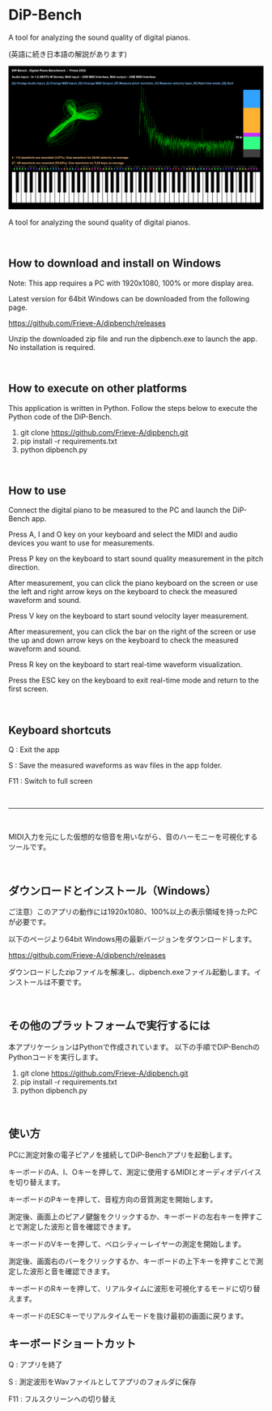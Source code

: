 # DiP-Bench
A tool for analyzing the sound quality of digital pianos.

(英語に続き日本語の解説があります)

![DiP-Bench](./images/dipbench.png)

A tool for analyzing the sound quality of digital pianos.


<br>

## How to download and install on Windows

Note:
This app requires a PC with 1920x1080, 100% or more display area.

Latest version for 64bit Windows can be downloaded from the following page.

https://github.com/Frieve-A/dipbench/releases

Unzip the downloaded zip file and run the dipbench.exe to launch the app. No installation is required.

<br>

## How to execute on other platforms

This application is written in Python.
Follow the steps below to execute the Python code of the DiP-Bench.

1. git clone https://github.com/Frieve-A/dipbench.git
2. pip install -r requirements.txt
3. python dipbench.py

<br>

## How to use

Connect the digital piano to be measured to the PC and launch the DiP-Bench app.

Press A, I and O key on your keyboard and select the MIDI and audio devices you want to use for measurements.

Press P key on the keyboard to start sound quality measurement in the pitch direction.

After measurement, you can click the piano keyboard on the screen or use the left and right arrow keys on the keyboard to check the measured waveform and sound.

Press V key on the keyboard to start sound velocity layer measurement.

After measurement, you can click the bar on the right of the screen or use the up and down arrow keys on the keyboard to check the measured waveform and sound.

Press R key on the keyboard to start real-time waveform visualization.

Press the ESC key on the keyboard to exit real-time mode and return to the first screen.

<br>

## Keyboard shortcuts

Q : Exit the app

S : Save the measured waveforms as wav files in the app folder.

F11 : Switch to full screen

<br>

---

<br>

MIDI入力を元にした仮想的な倍音を用いながら、音のハーモニーを可視化するツールです。


<br>

## ダウンロードとインストール（Windows）

ご注意）このアプリの動作には1920x1080、100%以上の表示領域を持ったPCが必要です。

以下のページより64bit Windows用の最新バージョンをダウンロードします。

https://github.com/Frieve-A/dipbench/releases

ダウンロードしたzipファイルを解凍し、dipbench.exeファイル起動します。インストールは不要です。

<br>

## その他のプラットフォームで実行するには

本アプリケーションはPythonで作成されています。
以下の手順でDiP-BenchのPythonコードを実行します。

1. git clone https://github.com/Frieve-A/dipbench.git
2. pip install -r requirements.txt
3. python dipbench.py

<br>

## 使い方

PCに測定対象の電子ピアノを接続してDiP-Benchアプリを起動します。

キーボードのA、I、Oキーを押して、測定に使用するMIDIとオーディオデバイスを切り替えます。

キーボードのPキーを押して、音程方向の音質測定を開始します。

測定後、画面上のピアノ鍵盤をクリックするか、キーボードの左右キーを押すことで測定した波形と音を確認できます。

キーボードのVキーを押して、ベロシティーレイヤーの測定を開始します。

測定後、画面右のバーをクリックするか、キーボードの上下キーを押すことで測定した波形と音を確認できます。

キーボードのRキーを押して、リアルタイムに波形を可視化するモードに切り替えます。

キーボードのESCキーでリアルタイムモードを抜け最初の画面に戻ります。

## キーボードショートカット

Q : アプリを終了

S : 測定波形をWavファイルとしてアプリのフォルダに保存

F11 : フルスクリーンへの切り替え
